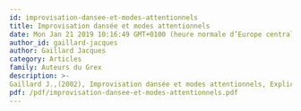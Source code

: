 ```yaml
---
id: improvisation-dansee-et-modes-attentionnels
title: Improvisation dansée et modes attentionnels
date: Mon Jan 21 2019 10:16:49 GMT+0100 (heure normale d’Europe centrale)
author_id: gaillard-jacques
author: Gaillard Jacques
category: Articles
family: Auteurs du Grex
description: >-
Gaillard J.,(2002), Improvisation dansée et modes attentionnels, Expliciter n° 45, p. 31-38. 
pdf: /pdf/improvisation-dansee-et-modes-attentionnels.pdf
---
```

